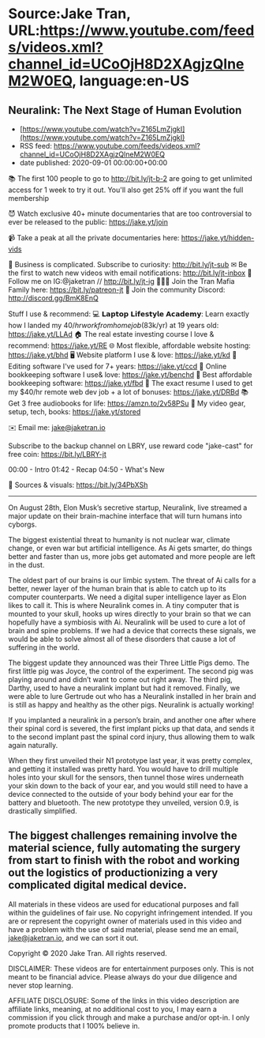 # Source:Jake Tran, URL:https://www.youtube.com/feeds/videos.xml?channel_id=UCoOjH8D2XAgjzQlneM2W0EQ, language:en-US

## Neuralink: The Next Stage of Human Evolution
 - [https://www.youtube.com/watch?v=Z165LmZjgkI](https://www.youtube.com/watch?v=Z165LmZjgkI)
 - RSS feed: https://www.youtube.com/feeds/videos.xml?channel_id=UCoOjH8D2XAgjzQlneM2W0EQ
 - date published: 2020-09-01 00:00:00+00:00

📚 The first 100 people to go to http://bit.ly/jt-b-2 are going to get unlimited access for 1 week to try it out. You'll also get 25% off if you want the full membership

😈 Watch exclusive 40+ minute documentaries that are too controversial to ever be released to the public: https://jake.yt/join 

📹 Take a peak at all the private documentaries here: https://jake.yt/hidden-vids

🎥 Business is complicated. Subscribe to curiosity: http://bit.ly/jt-sub
✉ Be the first to watch new videos with email notifications: http://bit.ly/jt-inbox
📸 Follow me on IG:@jaketran // http://bit.ly/jt-ig
👨👦👦 Join the Tran Mafia Family here: https://bit.ly/patreon-jt
💬 Join the community Discord: http://discord.gg/BmK8EnQ

Stuff I use & recommend:
💻 𝗟𝗮𝗽𝘁𝗼𝗽 𝗟𝗶𝗳𝗲𝘀𝘁𝘆𝗹𝗲 𝗔𝗰𝗮𝗱𝗲𝗺𝘆: Learn exactly how I landed my $40/hr work from home job ($83k/yr) at 19 years old: https://jake.yt/LLAd
🏠 The real estate investing course I love & recommend: https://jake.yt/RE
🌐 Most flexible, affordable website hosting: https://jake.yt/bhd
🖥️ Website platform I use & love: https://jake.yt/kd
💽 Editing software I've used for 7+ years: https://jake.yt/ccd
📒 Online bookkeeping software I use& love: https://jake.yt/benchd 
🧾 Best affordable bookkeeping software: https://jake.yt/fbd
📜 The exact resume I used to get my $40/hr remote web dev job + a lot of bonuses: https://jake.yt/DRBd
📚 Get 3 free audiobooks for life: https://amzn.to/2v58PSu
🎥 My video gear, setup, tech, books: https://jake.yt/stored

✉️ Email me: jake@jaketran.io

Subscribe to the backup channel on LBRY, use reward code "jake-cast" for free coin: https://bit.ly/LBRY-jt

00:00 - Intro
01:42 - Recap
04:50 - What's New

📰 Sources & visuals: https://bit.ly/34PbXSh

-----------------------
On August 28th, Elon Musk’s secretive startup, Neuralink, live streamed a major update on their brain-machine interface that will turn humans into cyborgs.

The biggest existential threat to humanity is not nuclear war, climate change, or even war but artificial intelligence. As Ai gets smarter, do things better and faster than us, more jobs get automated and more people are left in the dust. 

The oldest part of our brains is our limbic system. The threat of Ai calls for a better, newer layer of the human brain that is able to catch up to its computer counterparts. We need a digital super intelligence layer as Elon likes to call it. This is where Neuralink comes in. A tiny computer that is mounted to your skull, hooks up wires directly to your brain so that we can hopefully have a symbiosis with Ai. Neuralink will be used to cure a lot of brain and spine problems. If we had a device that corrects these signals, we would be able to solve almost all of these disorders that cause a lot of suffering in the world.

The biggest update they announced was their Three Little Pigs demo. The first little pig was Joyce, the control of the experiment. The second pig was playing around and didn’t want to come out right away. The third pig, Darthy, used to have a neuralink implant but had it removed. Finally, we were able to lure Gertrude out who has a Neuralink installed in her brain and is still as happy and healthy as the other pigs. Neuralink is actually working!

If you implanted a neuralink in a person’s brain, and another one after where their spinal cord is severed, the first implant picks up that data, and sends it to the second implant past the spinal cord injury, thus allowing them to walk again naturally.

When they first unveiled their N1 prototype last year, it was pretty complex, and getting it installed was pretty hard. You would have to drill multiple holes into your skull for the sensors, then tunnel those wires underneath your skin down to the back of your ear, and you would still need to have a device connected to the outside of your body behind your ear for the battery and bluetooth. The new prototype they unveiled, version 0.9, is drastically simplified. 

The biggest challenges remaining involve the material science, fully automating the surgery from start to finish with the robot and working out the logistics of productionizing a very complicated digital medical device.
-----------------------

All materials in these videos are used for educational purposes and fall within the guidelines of fair use. No copyright infringement intended. If you are or represent the copyright owner of materials used in this video and have a problem with the use of said material, please send me an email, jake@jaketran.io, and we can sort it out.

Copyright © 2020 Jake Tran. All rights reserved.

DISCLAIMER: These videos are for entertainment purposes only. This is not meant to be financial advice. Please always do your due diligence and never stop learning.

AFFILIATE DISCLOSURE: Some of the links in this video description are affiliate links, meaning, at no additional cost to you, I may earn a commission if you click through and make a purchase and/or opt-in. I only promote products that I 100% believe in.

